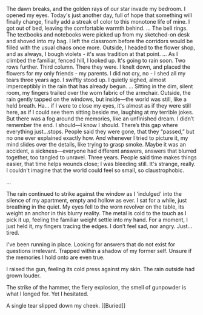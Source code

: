 The dawn breaks, and the golden rays of our star invade my bedroom.
I opened my eyes. Today's just another day, full of hope that something will finally change, finally add a streak of color to this monotone life of mine.
I got out of bed, leaving the comfortable warmth behind.
...
The bell rings.
The textbooks and notebooks were picked up from my sketched-on desk and shoved into my bag. I left the classroom before the corridors would be filled with the usual chaos once more.
Outside, I headed to the flower shop, and as always, I bough violets - it's was tradition at that point.
...
As I climbed the familiar, fenced hill, I looked up.
It's going to rain soon.
Two rows further. Third column.
There they were.
I knelt down, and placed the flowers for my only friends - my parents.
I did not cry, no - I shed all my tears three years ago. I swiftly stood up.
I quietly sighed, almost imperceptibly in the rain that has already begun.
...
Sitting in the dim, silent room, my fingers trailed over the worn fabric of the armchair. Outside, the rain gently tapped on the windows, but inside—the world was still, like a held breath. 
Ha... if I were to close my eyes, it's almost as if they were still here, as if I could see them sitting beside me, laughing at my terrible jokes. But there was a fog around the memories, like an unfinished dream. I didn’t remember the end. I should—I know I should. There’s this gap where everything just…stops. People said they were gone, that they “passed,” but no one ever explained exactly how. And whenever I tried to picture it, my mind slides over the details, like trying to grasp smoke. Maybe it was an accident, a sickness—everyone had different answers, answers that blurred together, too tangled to unravel.
Three years. People said time makes things easier, that time helps wounds close; I was bleeding still. It's strange, really. I couldn't imagine that the world could feel so small, so claustrophobic. 

...




The rain continued to strike against the window as I 'indulged' into the silence of my apartment, empty and hollow as ever. I sat for a while, just breathing in the quiet. My eyes fell to the worn revolver on the table, its weight an anchor in this blurry reality. The metal is cold to the touch as I pick it up, feeling the familiar weight settle into my hand. For a moment, I just held it, my fingers tracing the edges. I don’t feel sad, nor angry. Just…tired.

I've been running in place.
Looking for answers that do not exist for questions irrelevant.
Trapped within a shadow of my former self.
Unsure if the memories I hold onto are even true.

I raised the gun, feeling its cold press against my skin.
The rain outside had grown louder.

The strike of the hammer, the fiery explosion, the smell of gunpowder is what I longed for. Yet I hesitated.

A single tear slipped down my cheek.
[[Buried]]
